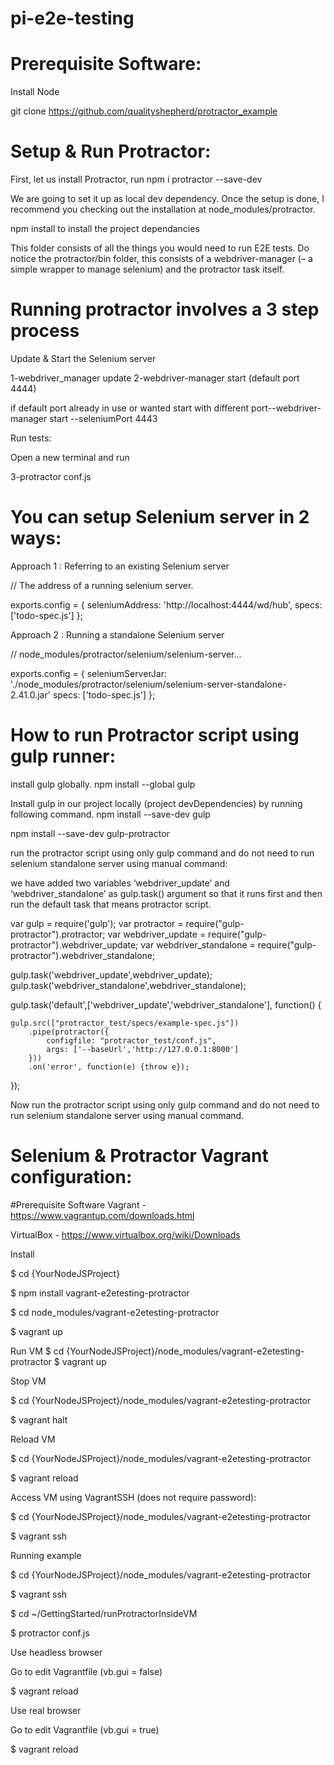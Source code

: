# pi-e2e-testing

# Prerequisite Software:

Install Node

git clone https://github.com/qualityshepherd/protractor_example

# Setup & Run Protractor:


First, let us install Protractor, run
		npm i protractor --save-dev

We are going to set it up as local dev dependency. Once the setup is done, I recommend you checking out the installation at node_modules/protractor.

npm install to install the project dependancies

This folder consists of all the things you would need to run E2E tests. Do notice the protractor/bin folder, this consists of a webdriver-manager (– a simple wrapper to manage selenium) and the protractor task itself.


# Running protractor involves a 3 step process

Update & Start the Selenium server 

1-webdriver_manager update
2-webdriver-manager start (default port 4444)

if default port already in use or wanted start with different port--webdriver-manager start --seleniumPort 4443

Run tests:

Open a new terminal and run

3-protractor conf.js

# You can setup Selenium server in 2 ways:

Approach 1 : Referring to an existing Selenium server

// The address of a running selenium server.

 exports.config = {
  seleniumAddress: 'http://localhost:4444/wd/hub',
  specs: ['todo-spec.js']
};

 Approach 2 : Running a standalone Selenium server

 // node_modules/protractor/selenium/selenium-server...

 exports.config = {
  seleniumServerJar: './node_modules/protractor/selenium/selenium-server-standalone-2.41.0.jar'
  specs: ['todo-spec.js']
};


# How to run Protractor script using gulp runner:

install gulp globally.
npm install --global gulp

Install gulp in our project locally (project devDependencies) by running following command.
npm install --save-dev gulp


npm install --save-dev gulp-protractor


run the protractor script using only gulp command and do not need to run selenium standalone server using manual command:

we have added two variables ‘webdriver_update’ and ‘webdriver_standalone’ as gulp.task() argument so that it runs first and then run the default task that means protractor script.


var gulp = require('gulp');
var protractor = require("gulp-protractor").protractor;
var webdriver_update = require("gulp-protractor").webdriver_update;
var webdriver_standalone = require("gulp-protractor").webdriver_standalone;

gulp.task('webdriver_update',webdriver_update);
gulp.task('webdriver_standalone',webdriver_standalone);

gulp.task('default',['webdriver_update','webdriver_standalone'], function() {

	gulp.src(["protractor_test/specs/example-spec.js"])
		.pipe(protractor({
			configfile: "protractor_test/conf.js",
			args: ['--baseUrl','http://127.0.0.1:8000']
		}))
		.on('error', function(e) {throw e});
});

Now run the protractor script using only gulp command and do not need to run selenium standalone server using manual command.


# Selenium & Protractor Vagrant configuration:

#Prerequisite Software
Vagrant - https://www.vagrantup.com/downloads.html

VirtualBox - https://www.virtualbox.org/wiki/Downloads

Install

$ cd {YourNodeJSProject}

$ npm install vagrant-e2etesting-protractor 

$ cd node_modules/vagrant-e2etesting-protractor

$ vagrant up


Run VM
$ cd {YourNodeJSProject}/node_modules/vagrant-e2etesting-protractor
$ vagrant up

Stop VM

$ cd {YourNodeJSProject}/node_modules/vagrant-e2etesting-protractor

$ vagrant halt

Reload VM

$ cd {YourNodeJSProject}/node_modules/vagrant-e2etesting-protractor

$ vagrant reload

Access VM using VagrantSSH (does not require password):

$ cd {YourNodeJSProject}/node_modules/vagrant-e2etesting-protractor

$ vagrant ssh


Running example

$ cd {YourNodeJSProject}/node_modules/vagrant-e2etesting-protractor

$ vagrant ssh

$ cd ~/GettingStarted/runProtractorInsideVM

$ protractor conf.js


Use headless browser

Go to edit Vagrantfile (vb.gui = false)

$ vagrant reload

Use real browser

Go to edit Vagrantfile (vb.gui = true)

$ vagrant reload
